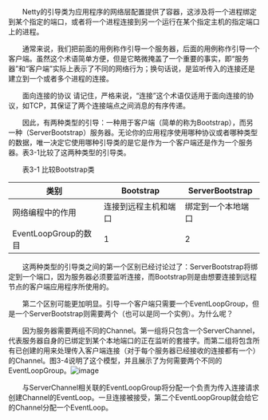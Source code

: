 &emsp;&emsp;Netty的引导类为应用程序的网络层配置提供了容器，这涉及将一个进程绑定到某个指定的端口，或者将一个进程连接到另一个运行在某个指定主机的指定端口上的进程。

&emsp;&emsp;通常来说，我们把前面的用例称作引导一个服务器，后面的用例称作引导一个客户端。虽然这个术语简单方便，但是它略微掩盖了一个重要的事实，即“服务器”和“客户端”实际上表示了不同的网络行为；换句话说，是监听传入的连接还是建立到一个或者多个进程的连接。

&emsp;&emsp;面向连接的协议 请记住，严格来说，“连接”这个术语仅适用于面向连接的协议，如TCP，其保证了两个连接端点之间消息的有序传递。

&emsp;&emsp;因此，有两种类型的引导：一种用于客户端（简单的称为Bootstrap），而另一种（ServerBootstrap）服务器。无论你的应用程序使用哪种协议或者哪种类型的数据，唯一决定它使用哪种引导类的是它是作为一个客户端还是作为一个服务器。表3-1比较了这两种类型的引导类。

&emsp;&emsp;表3-1 比较Bootstrap类

类别 | Bootstrap | ServerBootstrap
---|--- | ---
网络编程中的作用 | 连接到远程主机和端口|绑定到一个本地端口
EventLoopGroup的数目 | 1 | 2

&emsp;&emsp;这两种类型的引导类之间的第一个区别已经讨论过了：ServerBootstrap将绑定到一个端口，因为服务器必须要监听连接，而Bootstrap则是由想要连接到远程节点的客户端应用程序所使用的。

&emsp;&emsp;第二个区别可能更加明显。引导一个客户端只需要一个EventLoopGroup，但是一个ServerBootstrap则需要两个（也可以是同一个实例）。为什么呢？

&emsp;&emsp;因为服务器需要两组不同的Channel。第一组将只包含一个ServerChannel，代表服务器自身的已绑定到某个本地端口的正在监听的套接字。而第二组将包含所有已创建的用来处理传入客户端连接（对于每个服务器已经接收的连接都有一个）的Channel。图3-4说明了这个模型，并且展示了为何需要两个不同的EventLoopGroup。![image](http://img.blog.csdn.net/20160408170223517?watermark/2/text/aHR0cDovL2Jsb2cuY3Nkbi5uZXQv/font/5a6L5L2T/fontsize/400/fill/I0JBQkFCMA==/dissolve/70/gravity/Center)

&emsp;&emsp;与ServerChannel相关联的EventLoopGroup将分配一个负责为传入连接请求创建Channel的EventLoop。一旦连接被接受，第二个EventLoopGroup就会给它的Channel分配一个EventLoop。
